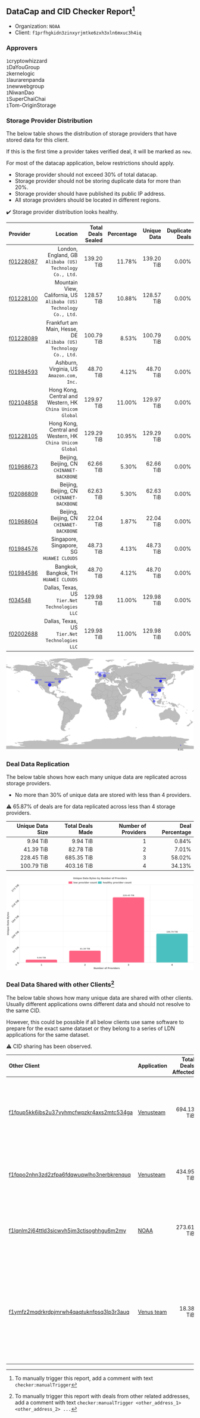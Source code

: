 ## DataCap and CID Checker Report[^1]
 - Organization: `NOAA`
 - Client: `f1prfhgkidn3zinxyrjmtke6zxh3xln6mxuc3h4iq`
### Approvers
`1`cryptowhizzard<br/>`1`DaYouGroup<br/>`2`kernelogic<br/>`1`laurarenpanda<br/>`1`newwebgroup<br/>`1`NiwanDao<br/>`1`SuperChaiChai<br/>`1`Tom-OriginStorage

### Storage Provider Distribution
The below table shows the distribution of storage providers that have stored data for this client.

If this is the first time a provider takes verified deal, it will be marked as `new`.

For most of the datacap application, below restrictions should apply.
 - Storage provider should not exceed 30% of total datacap.
 - Storage provider should not be storing duplicate data for more than 20%.
 - Storage provider should have published its public IP address.
 - All storage providers should be located in different regions.

✔️ Storage provider distribution looks healthy.

| Provider                                              |                                                              Location | Total Deals Sealed | Percentage | Unique Data | Duplicate Deals |
| :---------------------------------------------------- | --------------------------------------------------------------------: | -----------------: | ---------: | ----------: | --------------: |
| [f01228087](https://filfox.info/en/address/f01228087) |           London, England, GB<br/>`Alibaba (US) Technology Co., Ltd.` |         139.20 TiB |     11.78% |  139.20 TiB |           0.00% |
| [f01228100](https://filfox.info/en/address/f01228100) | Mountain View, California, US<br/>`Alibaba (US) Technology Co., Ltd.` |         128.57 TiB |     10.88% |  128.57 TiB |           0.00% |
| [f01228089](https://filfox.info/en/address/f01228089) |  Frankfurt am Main, Hesse, DE<br/>`Alibaba (US) Technology Co., Ltd.` |         100.79 TiB |      8.53% |  100.79 TiB |           0.00% |
| [f01984593](https://filfox.info/en/address/f01984593) |                          Ashburn, Virginia, US<br/>`Amazon.com, Inc.` |          48.70 TiB |      4.12% |   48.70 TiB |           0.00% |
| [f02104858](https://filfox.info/en/address/f02104858) |          Hong Kong, Central and Western, HK<br/>`China Unicom Global` |         129.97 TiB |     11.00% |  129.97 TiB |           0.00% |
| [f01228105](https://filfox.info/en/address/f01228105) |          Hong Kong, Central and Western, HK<br/>`China Unicom Global` |         129.29 TiB |     10.95% |  129.29 TiB |           0.00% |
| [f01968673](https://filfox.info/en/address/f01968673) |                          Beijing, Beijing, CN<br/>`CHINANET-BACKBONE` |          62.66 TiB |      5.30% |   62.66 TiB |           0.00% |
| [f02086809](https://filfox.info/en/address/f02086809) |                          Beijing, Beijing, CN<br/>`CHINANET-BACKBONE` |          62.63 TiB |      5.30% |   62.63 TiB |           0.00% |
| [f01968604](https://filfox.info/en/address/f01968604) |                          Beijing, Beijing, CN<br/>`CHINANET-BACKBONE` |          22.04 TiB |      1.87% |   22.04 TiB |           0.00% |
| [f01984576](https://filfox.info/en/address/f01984576) |                          Singapore, Singapore, SG<br/>`HUAWEI CLOUDS` |          48.73 TiB |      4.13% |   48.73 TiB |           0.00% |
| [f01984586](https://filfox.info/en/address/f01984586) |                              Bangkok, Bangkok, TH<br/>`HUAWEI CLOUDS` |          48.70 TiB |      4.12% |   48.70 TiB |           0.00% |
| [f034548](https://filfox.info/en/address/f034548)     |                     Dallas, Texas, US<br/>`Tier.Net Technologies LLC` |         129.98 TiB |     11.00% |  129.98 TiB |           0.00% |
| [f02002688](https://filfox.info/en/address/f02002688) |                     Dallas, Texas, US<br/>`Tier.Net Technologies LLC` |         129.98 TiB |     11.00% |  129.98 TiB |           0.00% |

<img src="https://raw.githubusercontent.com/data-preservation-programs/filplus-checker-assets/main/filecoin-project/filecoin-plus-large-datasets/issues/1729/1689585916727.png"/>

### Deal Data Replication
The below table shows how each many unique data are replicated across storage providers.

- No more than 30% of unique data are stored with less than 4 providers.

⚠️ 65.87% of deals are for data replicated across less than 4 storage providers.

| Unique Data Size | Total Deals Made | Number of Providers | Deal Percentage |
| ---------------: | ---------------: | ------------------: | --------------: |
|         9.94 TiB |         9.94 TiB |                   1 |           0.84% |
|        41.39 TiB |        82.78 TiB |                   2 |           7.01% |
|       228.45 TiB |       685.35 TiB |                   3 |          58.02% |
|       100.79 TiB |       403.16 TiB |                   4 |          34.13% |

<img src="https://raw.githubusercontent.com/data-preservation-programs/filplus-checker-assets/main/filecoin-project/filecoin-plus-large-datasets/issues/1729/1689585917423.png"/>

### Deal Data Shared with other Clients[^3]
The below table shows how many unique data are shared with other clients.
Usually different applications owns different data and should not resolve to the same CID.

However, this could be possible if all below clients use same software to prepare for the exact same dataset or they belong to a series of LDN applications for the same dataset.

⚠️ CID sharing has been observed.

| Other Client                                                                                                          | Application                                                                               | Total Deals Affected | Unique CIDs | Approvers                                                                                                                                                                                                                                                                        |
| :-------------------------------------------------------------------------------------------------------------------- | :---------------------------------------------------------------------------------------- | -------------------: | ----------: | :------------------------------------------------------------------------------------------------------------------------------------------------------------------------------------------------------------------------------------------------------------------------------- |
| [f1fpup5kk6ibs2u37vyhmcfwpzkr4axs2mtc534ga](https://filfox.info/en/address/f1fpup5kk6ibs2u37vyhmcfwpzkr4axs2mtc534ga) | [Venusteam](https://github.com/filecoin-project/filecoin-plus-large-datasets/issues/1726) |           694.13 TiB |       4,840 | `2`Casey-PG<br/>`1`cryptowhizzard<br/>`1`DaYouGroup<br/>`1`Fatman13<br/>`1`kernelogic<br/>`2`laurarenpanda<br/>`2`newwebgroup<br/>`1`sxxfuture-official<br/>`1`Tom-OriginStorage                                                                                                 |
| [f1fppo2nhn3zd2zfpa6fdqwuqwlho3nerbkrenquq](https://filfox.info/en/address/f1fppo2nhn3zd2zfpa6fdqwuqwlho3nerbkrenquq) | [Venusteam](https://github.com/filecoin-project/filecoin-plus-large-datasets/issues/1725) |           434.95 TiB |       4,640 | `2`DaYouGroup<br/>`1`kernelogic<br/>`1`laurarenpanda<br/>`2`newwebgroup<br/>`1`sxxfuture-official<br/>`1`Tom-OriginStorage                                                                                                                                                       |
| [f1lqnlm2j64ttld3sicwvh5jm3ctisoghhgu6m2my](https://filfox.info/en/address/f1lqnlm2j64ttld3sicwvh5jm3ctisoghhgu6m2my) | [NOAA](https://github.com/filecoin-project/filecoin-plus-large-datasets/issues/1728)      |           273.61 TiB |       2,486 | `1`1ane-1<br/>`1`a1991car<br/>`1`cryptowhizzard<br/>`2`kernelogic<br/>`1`newwebgroup<br/>`1`NiwanDao<br/>`1`SuperChaiChai<br/>`2`Tom-OriginStorage                                                                                                                               |
| [f1ymfz2mqdrkrdpjmrwh4qaqtuknfpsq3lp3r3auq](https://filfox.info/en/address/f1ymfz2mqdrkrdpjmrwh4qaqtuknfpsq3lp3r3auq) | [Venus team](https://github.com/filecoin-project/filecoin-plus-large-datasets/issues/345) |            18.38 TiB |          84 | `1`1ane-1<br/>`2`cryptowhizzard<br/>`1`dannyob<br/>`1`fabriziogianni7<br/>`1`fireflyHZ<br/>`1`IreneYoung<br/>`3`kernelogic<br/>`2`liyunzhi-666<br/>`1`llifezou<br/>`1`MRJAVAZHAO<br/>`1`NDLABS-Leo<br/>`3`newwebgroup<br/>`1`psh0691<br/>`1`stcouldlisa<br/>`2`Tom-OriginStorage |

[^1]: To manually trigger this report, add a comment with text `checker:manualTrigger`

[^2]: Deals from those addresses are combined into this report as they are specified with `checker:manualTrigger`

[^3]: To manually trigger this report with deals from other related addresses, add a comment with text `checker:manualTrigger <other_address_1> <other_address_2> ...`
